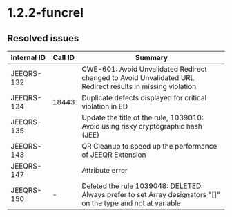 # 1.2.2-funcrel

## Resolved issues

| Internal ID | Call ID | Summary |
| ----------- | ------- | ------- |
| JEEQRS-132 |  | CWE-601: Avoid Unvalidated Redirect changed to Avoid Unvalidated URL Redirect results in missing violation |
| JEEQRS-134 | 18443 | Duplicate defects displayed for critical violation in ED |
| JEEQRS-135 |  | Update the title of the rule, 1039010: Avoid using risky cryptographic hash (JEE) |
| JEEQRS-143 |  | QR Cleanup to speed up the performance of JEEQR Extension |
| JEEQRS-147 |  | Attribute error |
| JEEQRS-150 | - | Deleted the rule 1039048: DELETED: Always prefer to set Array designators "[]" on the type and not at variable |

